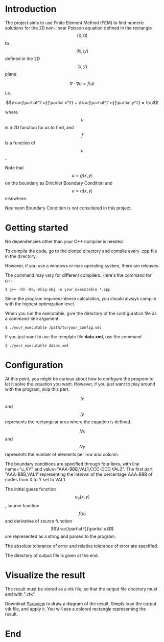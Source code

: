 # Introduction

The project aims to use Finite Element Method (FEM) to find numeric solutions for the 2D non-linear Poisson equation defined in the rectangle $$(0, 0)$$ to $$(lx, ly)$$ defined in the 2D $$(x, y)$$ plane:

$$\nabla\cdot\nabla u = f(u)$$

i.e.

$$\frac{\partial^2 u}{\partial x^2} + \frac{\partial^2 u}{\partial y^2} = f(u)$$

where $$u$$ is a 2D function for us to find, and $$f$$ is a function of $$u$$.

Note that $$u = g(x, y)$$ on the boundary as Dirichlet Boundary Condition and $$u = u(x, y)$$  elsewhere.

Neumann Boundary Condition is not considered in this project.

# Getting started

No dependencies other than your C++ compiler is needed. 

To compile the code, go to the cloned directory and compile every .cpp file in the directory.

However, if you use a windows or mac operating system, there are releases.

The command may vary for different compilers. Here's the command for g++:

`$ g++ -O3 -Wa,-mbig-obj -o your_executable *.cpp`

Since the program requires intense calculation, you should always compile with the highest optimization level.

When you run the executable, give the directory of the configuration file as a command-line argument.

`$ ./your_executable /path/to/your_config.xml`

If you just want to use the template file **data.xml**, use the command 

`$ ./your_executable datas.xml`

# Configuration

At this point, you might be curious about how to configure the program to let it solve the equation you want. However, if you just want to play around with the program, skip this part.

$$lx$$ and $$ly$$ represents the rectangular area where the equation is defined.

$$Nx$$ and $$Ny$$ represents the number of elements per row and column.

The boundary conditions are specified through four lines, with line name="u_XY" and value="AAA-BBB,VAL1;CCC-DDD,VAL2". The first part "AAA-BBB,VAL1" representing the interval of the percentage AAA-BBB of nodes from X to Y set to VAL1.

The initial guess function $$u_0(x, y)$$, source function $$f(u)$$ and derivative of source function $$\frac{\partial f}{\partial u}$$ are represented as a string and parsed to the program.

The absolute tolerance of error and relative tolerance of error are specified.

The directory of output file is given at the end.

# Visualize the result

The result must be stored as a vtk file, so that the output file directory must end with ".vtk".

Download [Paraview](https://www.paraview.org/download/) to draw a diagram of the result. Simply load the output vtk file, and apply it. You will see a colored rectangle representing the result.

# End
